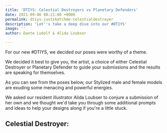 ```yaml
---
title: 'DTIYS: Celestial Destroyers vs Planetary Defenders'
date: 2021-09-06 08:21:00 +0000
permalink: dtiys-justsketchme-celestialdestroyer
description: 'Let''s take a deep dive into our #DTIYS'
image: ''
author: Dante Ludolf & Alida Loubser

---
```

For our new #DTIYS, we decided our poses were worthy of a theme. 

We decided it best to give you, the artist, a choice of either Celestial Destroyer or Planetary Defender to guide your submissions and the results are speaking for themselves. 

As you can see from the poses below, our Stylized male and female models are exuding some menacing and powerful energies. 

We asked our resident illustrator Alida Loubser to conjure a submission of her own and we thought we'd take you through some additional prompts and ideas to help your designs along if you're a little stuck.

## Celestial Destroyer: